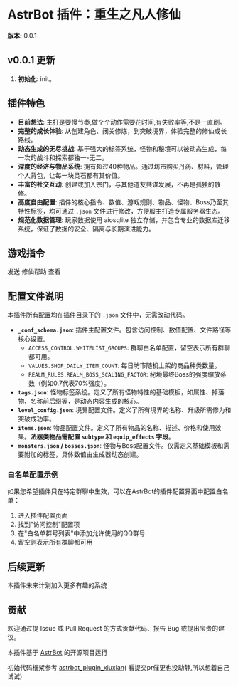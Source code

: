 # AstrBot 插件：重生之凡人修仙

**版本:** 0.0.1

## v0.0.1 更新

1. **初始化**: init。

## 插件特色

* **目前想法**: 主打是要慢节奏,做个个动作需要花时间,有失败率等,不是一直刷。
* **完整的成长体验**: 从创建角色、闭关修炼，到突破境界，体验完整的修仙成长路线。
* **动态生成的无尽挑战**: 基于强大的标签系统，怪物和秘境可以被动态生成，每一次的战斗和探索都独一-无二。
* **深度的经济与物品系统**: 拥有超过40种物品。通过坊市购买丹药、材料，管理个人背包，让每一块灵石都有其价值。
* **丰富的社交互动**: 创建或加入宗门，与其他道友共谋发展，不再是孤独的散修。
* **高度自由配置**: 插件的核心指令、数值、游戏规则、物品、怪物、Boss乃至其特性标签，均可通过 `.json` 文件进行修改，方便服主打造专属服务器生态。
* **规范化数据管理**: 玩家数据使用 aiosqlite 独立存储，并包含专业的数据库迁移系统，保证了数据的安全、隔离与长期演进能力。

## 游戏指令

发送 修仙帮助 查看

## 配置文件说明

本插件所有配置均在插件目录下的 `.json` 文件中，无需改动代码。

* **`_conf_schema.json`**: 插件主配置文件。包含访问控制、数值配置、文件路径等核心设置。
  * `ACCESS_CONTROL.WHITELIST_GROUPS`: 群聊白名单配置，留空表示所有群聊都可用。
  * `VALUES.SHOP_DAILY_ITEM_COUNT`: 每日坊市随机上架的商品种类数量。
  * `REALM_RULES.REALM_BOSS_SCALING_FACTOR`: 秘境最终Boss的强度缩放系数（例如0.7代表70%强度）。
* **`tags.json`**: 怪物标签系统。定义了所有怪物特性的基础模板，如属性、掉落物、名称前后缀等，是动态内容生成的核心。
* **`level_config.json`**: 境界配置文件。定义了所有境界的名称、升级所需修为和突破成功率。
* **`items.json`**: 物品配置文件。定义了所有物品的名称、描述、价格和使用效果。**法器类物品需配置 `subtype`
  和 `equip_effects` 字段**。
* **`monsters.json` / `bosses.json`**: 怪物与Boss配置文件。仅需定义基础模板和需要附加的标签，具体数值由生成器动态创建。

### 白名单配置示例

如果您希望插件只在特定群聊中生效，可以在AstrBot的插件配置界面中配置白名单：

1. 进入插件配置页面
2. 找到"访问控制"配置项
3. 在"白名单群号列表"中添加允许使用的QQ群号
4. 留空则表示所有群聊都可用

## 后续更新

本插件未来计划加入更多有趣的系统

## 贡献

欢迎通过提 Issue 或 Pull Request 的方式贡献代码、报告 Bug 或提出宝贵的建议。

本插件基于 [AstrBot](https://github.com/AstrBotDevs/AstrBot) 的开源项目运行

初始代码框架参考 [astrbot_plugin_xiuxian](https://github.com/oldPeter616/astrbot_plugin_xiuxian)(
看提交pr催更也没动静,所以想着自己试试)
